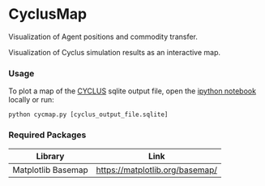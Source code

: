 # CyclusMap
Visualization of Agent positions and commodity transfer.

Visualization of Cyclus simulation results as an interactive map.


### Usage

To plot a map of the [CYCLUS](https://github.com/cyclus/cyclus) sqlite output file, open the [ipython notebook](https://github.com/arfc/Cycvis/blob/master/cycvis.ipynb) locally or run:

`python cycmap.py [cyclus_output_file.sqlite]`


### Required Packages

| Library            | Link                                                   |
| ------------------ | ------------------------------------------------------ |
| Matplotlib Basemap | https://matplotlib.org/basemap/                        |
